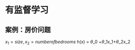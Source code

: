 
有监督学习
======
案例：房价问题
-------


$x_1 = size,x_2 = number of bedrooms$
h(x) = $\theta$_0 +$\theta$_1x_1+$\theta$_2x_2

